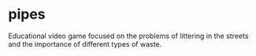 # pipes
Educational video game focused on the problems of littering in the streets and the importance of different types of waste.
